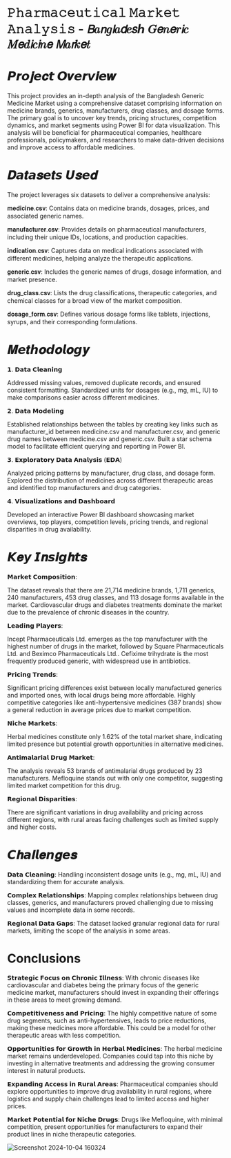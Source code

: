 # 𝙿𝚑𝚊𝚛𝚖𝚊𝚌𝚎𝚞𝚝𝚒𝚌𝚊𝚕 𝙼𝚊𝚛𝚔𝚎𝚝 𝙰𝚗𝚊𝚕𝚢𝚜𝚒𝚜 - 𝘉𝑎𝘯𝑔𝘭𝑎𝘥𝑒𝘴ℎ 𝐺𝘦𝑛𝘦𝑟𝘪𝑐 𝑀𝘦𝑑𝘪𝑐𝘪𝑛𝘦 𝘔𝑎𝘳𝑘𝘦𝑡

# 𝙋𝒓𝙤𝒋𝙚𝒄𝙩 𝙊𝒗𝙚𝒓𝙫𝒊𝙚𝒘

This project provides an in-depth analysis of the Bangladesh Generic Medicine Market using a comprehensive dataset comprising information on medicine brands, generics, manufacturers, drug classes, and dosage forms. The primary goal is to uncover key trends, pricing structures, competition dynamics, and market segments using Power BI for data visualization. This analysis will be beneficial for pharmaceutical companies, healthcare professionals, policymakers, and researchers to make data-driven decisions and improve access to affordable medicines.


# 𝑫𝙖𝒕𝙖𝒔𝙚𝒕𝙨 𝙐𝒔𝙚𝒅

The project leverages six datasets to deliver a comprehensive analysis:

𝐦𝐞𝐝𝐢𝐜𝐢𝐧𝐞.𝐜𝐬𝐯:
Contains data on medicine brands, dosages, prices, and associated generic names.

𝐦𝐚𝐧𝐮𝐟𝐚𝐜𝐭𝐮𝐫𝐞𝐫.𝐜𝐬𝐯:
Provides details on pharmaceutical manufacturers, including their unique IDs, locations, and production capacities.

𝐢𝐧𝐝𝐢𝐜𝐚𝐭𝐢𝐨𝐧.𝐜𝐬𝐯:
Captures data on medical indications associated with different medicines, helping analyze the therapeutic applications.

𝐠𝐞𝐧𝐞𝐫𝐢𝐜.𝐜𝐬𝐯:
Includes the generic names of drugs, dosage information, and market presence.

𝐝𝐫𝐮𝐠_𝐜𝐥𝐚𝐬𝐬.𝐜𝐬𝐯:
Lists the drug classifications, therapeutic categories, and chemical classes for a broad view of the market composition.

𝐝𝐨𝐬𝐚𝐠𝐞_𝐟𝐨𝐫𝐦.𝐜𝐬𝐯:
Defines various dosage forms like tablets, injections, syrups, and their corresponding formulations.

# 𝑴𝙚𝒕𝙝𝒐𝙙𝒐𝙡𝒐𝙜𝒚

𝟭. 𝗗𝗮𝘁𝗮 𝗖𝗹𝗲𝗮𝗻𝗶𝗻𝗴

Addressed missing values, removed duplicate records, and ensured consistent formatting.
Standardized units for dosages (e.g., mg, mL, IU) to make comparisons easier across different medicines.

𝟮. 𝗗𝗮𝘁𝗮 𝗠𝗼𝗱𝗲𝗹𝗶𝗻𝗴

Established relationships between the tables by creating key links such as manufacturer_id between medicine.csv and manufacturer.csv, and generic drug names between medicine.csv and generic.csv.
Built a star schema model to facilitate efficient querying and reporting in Power BI.

𝟯. 𝗘𝘅𝗽𝗹𝗼𝗿𝗮𝘁𝗼𝗿𝘆 𝗗𝗮𝘁𝗮 𝗔𝗻𝗮𝗹𝘆𝘀𝗶𝘀 (𝗘𝗗𝗔)

Analyzed pricing patterns by manufacturer, drug class, and dosage form.
Explored the distribution of medicines across different therapeutic areas and identified top manufacturers and drug categories.

𝟰. 𝗩𝗶𝘀𝘂𝗮𝗹𝗶𝘇𝗮𝘁𝗶𝗼𝗻𝘀 𝗮𝗻𝗱 𝗗𝗮𝘀𝗵𝗯𝗼𝗮𝗿𝗱

Developed an interactive Power BI dashboard showcasing market overviews, top players, competition levels, pricing trends, and regional disparities in drug availability.

# 𝙆𝒆𝙮 𝙄𝒏𝙨𝒊𝙜𝒉𝙩𝒔

𝗠𝗮𝗿𝗸𝗲𝘁 𝗖𝗼𝗺𝗽𝗼𝘀𝗶𝘁𝗶𝗼𝗻:

The dataset reveals that there are 21,714 medicine brands, 1,711 generics, 240 manufacturers, 453 drug classes, and 113 dosage forms available in the market.
Cardiovascular drugs and diabetes treatments dominate the market due to the prevalence of chronic diseases in the country.

𝗟𝗲𝗮𝗱𝗶𝗻𝗴 𝗣𝗹𝗮𝘆𝗲𝗿𝘀:

Incept Pharmaceuticals Ltd. emerges as the top manufacturer with the highest number of drugs in the market, followed by Square Pharmaceuticals Ltd. and Beximco Pharmaceuticals Ltd..
Cefixime trihydrate is the most frequently produced generic, with widespread use in antibiotics.

𝗣𝗿𝗶𝗰𝗶𝗻𝗴 𝗧𝗿𝗲𝗻𝗱𝘀:

Significant pricing differences exist between locally manufactured generics and imported ones, with local drugs being more affordable.
Highly competitive categories like anti-hypertensive medicines (387 brands) show a general reduction in average prices due to market competition.

𝗡𝗶𝗰𝗵𝗲 𝗠𝗮𝗿𝗸𝗲𝘁𝘀:

Herbal medicines constitute only 1.62% of the total market share, indicating limited presence but potential growth opportunities in alternative medicines.

𝗔𝗻𝘁𝗶𝗺𝗮𝗹𝗮𝗿𝗶𝗮𝗹 𝗗𝗿𝘂𝗴 𝗠𝗮𝗿𝗸𝗲𝘁:

The analysis reveals 53 brands of antimalarial drugs produced by 23 manufacturers. Mefloquine stands out with only one competitor, suggesting limited market competition for this drug.

𝗥𝗲𝗴𝗶𝗼𝗻𝗮𝗹 𝗗𝗶𝘀𝗽𝗮𝗿𝗶𝘁𝗶𝗲𝘀:

There are significant variations in drug availability and pricing across different regions, with rural areas facing challenges such as limited supply and higher costs.

# 𝘾𝒉𝙖𝒍𝙡𝒆𝙣𝒈𝙚𝒔

𝗗𝗮𝘁𝗮 𝗖𝗹𝗲𝗮𝗻𝗶𝗻𝗴: Handling inconsistent dosage units (e.g., mg, mL, IU) and standardizing them for accurate analysis.

𝗖𝗼𝗺𝗽𝗹𝗲𝘅 𝗥𝗲𝗹𝗮𝘁𝗶𝗼𝗻𝘀𝗵𝗶𝗽𝘀: Mapping complex relationships between drug classes, generics, and manufacturers proved challenging due to missing values and incomplete data in some records.

𝗥𝗲𝗴𝗶𝗼𝗻𝗮𝗹 𝗗𝗮𝘁𝗮 𝗚𝗮𝗽𝘀: The dataset lacked granular regional data for rural markets, limiting the scope of the analysis in some areas.

# Conclusions

𝗦𝘁𝗿𝗮𝘁𝗲𝗴𝗶𝗰 𝗙𝗼𝗰𝘂𝘀 𝗼𝗻 𝗖𝗵𝗿𝗼𝗻𝗶𝗰 𝗜𝗹𝗹𝗻𝗲𝘀𝘀:
With chronic diseases like cardiovascular and diabetes being the primary focus of the generic medicine market, manufacturers should invest in expanding their offerings in these areas to meet growing demand.

𝗖𝗼𝗺𝗽𝗲𝘁𝗶𝘁𝗶𝘃𝗲𝗻𝗲𝘀𝘀 𝗮𝗻𝗱 𝗣𝗿𝗶𝗰𝗶𝗻𝗴:
The highly competitive nature of some drug segments, such as anti-hypertensives, leads to price reductions, making these medicines more affordable. This could be a model for other therapeutic areas with less competition.

𝗢𝗽𝗽𝗼𝗿𝘁𝘂𝗻𝗶𝘁𝗶𝗲𝘀 𝗳𝗼𝗿 𝗚𝗿𝗼𝘄𝘁𝗵 𝗶𝗻 𝗛𝗲𝗿𝗯𝗮𝗹 𝗠𝗲𝗱𝗶𝗰𝗶𝗻𝗲𝘀:
The herbal medicine market remains underdeveloped. Companies could tap into this niche by investing in alternative treatments and addressing the growing consumer interest in natural products.

𝗘𝘅𝗽𝗮𝗻𝗱𝗶𝗻𝗴 𝗔𝗰𝗰𝗲𝘀𝘀 𝗶𝗻 𝗥𝘂𝗿𝗮𝗹 𝗔𝗿𝗲𝗮𝘀:
Pharmaceutical companies should explore opportunities to improve drug availability in rural regions, where logistics and supply chain challenges lead to limited access and higher prices.

𝗠𝗮𝗿𝗸𝗲𝘁 𝗣𝗼𝘁𝗲𝗻𝘁𝗶𝗮𝗹 𝗳𝗼𝗿 𝗡𝗶𝗰𝗵𝗲 𝗗𝗿𝘂𝗴𝘀:
Drugs like Mefloquine, with minimal competition, present opportunities for manufacturers to expand their product lines in niche therapeutic categories.

![Screenshot 2024-10-04 160324](https://github.com/user-attachments/assets/7a4ef290-1197-4f7c-b932-42121b91e8d3)
